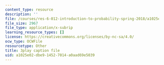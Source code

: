```yaml
---
content_type: resource
description: ''
file: /courses/res-6-012-introduction-to-probability-spring-2018/a1025e02dbe914527014a0aad69e5039_FMrYw7sgyxQ.srt
file_size: 2967
file_type: application/x-subrip
learning_resource_types: []
license: https://creativecommons.org/licenses/by-nc-sa/4.0/
ocw_type: OCWFile
resourcetype: Other
title: 3play caption file
uid: a1025e02-dbe9-1452-7014-a0aad69e5039
---
```

